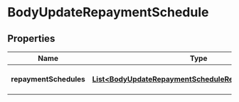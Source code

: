 

# BodyUpdateRepaymentSchedule


## Properties

Name | Type | Description | Notes
------------ | ------------- | ------------- | -------------
**repaymentSchedules** | [**List&lt;BodyUpdateRepaymentScheduleRepaymentSchedules&gt;**](BodyUpdateRepaymentScheduleRepaymentSchedules.md) | Refer table RepaymentSchedules for attributes |  [optional]



